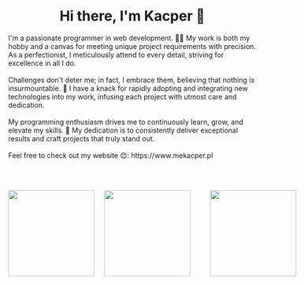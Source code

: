 
<div id="header" align="center">
  <h1>Hi there, I'm Kacper 👋</h1>
</div>
I'm a passionate programmer in web development. 👨‍💻 My work is both my hobby and a canvas for meeting unique project requirements with precision. As a perfectionist, I meticulously attend to every detail, striving for excellence in all I do. <br><br>Challenges don't deter me; in fact, I embrace them, believing that nothing is insurmountable. 💪 I have a knack for rapidly adopting and integrating new technologies into my work, infusing each project with utmost care and dedication. <br><br>My programming enthusiasm drives me to continuously learn, grow, and elevate my skills. 🚀 My dedication is to consistently deliver exceptional results and craft projects that truly stand out. <br><br>Feel free to check out my website 😊: https://www.mekacper.pl

<br><br>
<div style="text-align: center; display: flex; justify-content: space-around;" align="center" margin="50px">
  <img src="https://media.giphy.com/media/v1.Y2lkPTc5MGI3NjExMXpkOWQxOW56NHZsZ28yc3JicDBqcndla25semgwMml0ZjNkcjNjOSZlcD12MV9pbnRlcm5hbF9naWZfYnlfaWQmY3Q9cw/yg6pEloDXLz6evd0ng/giphy.gif" height="175" style="margin-right: 20px;">
    <img src="https://github-readme-stats.vercel.app/api/top-langs/?username=XarrrdaS&theme=react&hide_border=true&include_all_commits=false&count_private=false&layout=compact" height="175" style="margin-right: 20px;">
    <img src="https://media.giphy.com/media/v1.Y2lkPTc5MGI3NjExaDk5MzIxM3JzbnNoMXB6ZWRuNnR3cnA4bnV3aW44N2RqdzVpd29wciZlcD12MV9pbnRlcm5hbF9naWZfYnlfaWQmY3Q9Zw/CuuSHzuc0O166MRfjt/giphy.gif" height="175" style="margin-left: 20px;">
</div>
